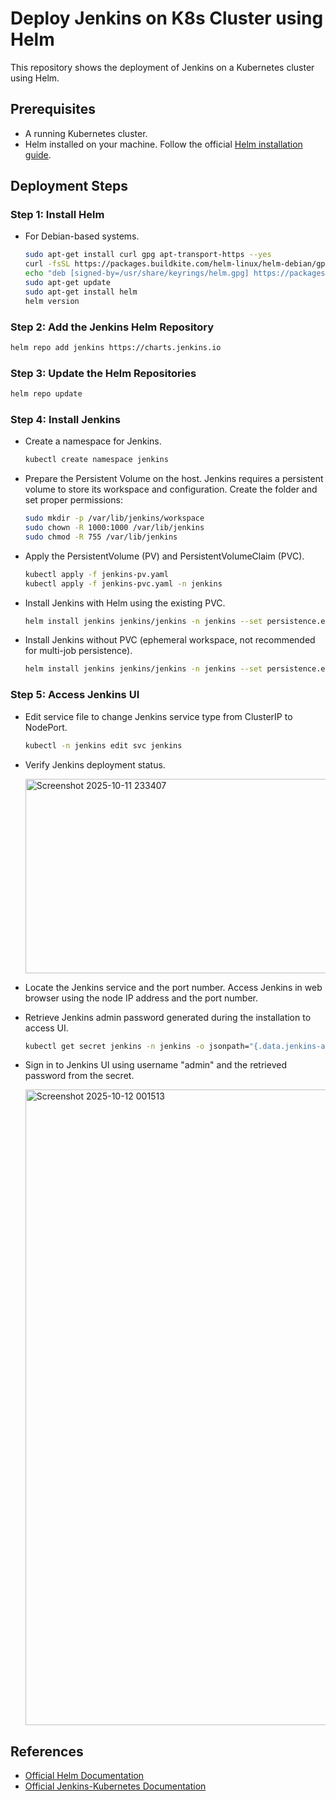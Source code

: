 # Deploy Jenkins on K8s Cluster using Helm
This repository shows the deployment of Jenkins on a Kubernetes cluster using Helm.

## Prerequisites
-   A running Kubernetes cluster.
-   Helm installed on your machine. Follow the official [Helm installation guide](https://helm.sh/docs/intro/install/).

## Deployment Steps
### Step 1: Install Helm
- For Debian-based systems.
  
  ``` bash
  sudo apt-get install curl gpg apt-transport-https --yes
  curl -fsSL https://packages.buildkite.com/helm-linux/helm-debian/gpgkey | gpg --dearmor | sudo tee /usr/share/keyrings/helm.gpg > /dev/null
  echo "deb [signed-by=/usr/share/keyrings/helm.gpg] https://packages.buildkite.com/helm-linux/helm-debian/any/ any main" | sudo tee /etc/apt/sources.list.d/helm-stable-debian.list
  sudo apt-get update
  sudo apt-get install helm
  helm version
  ```

### Step 2: Add the Jenkins Helm Repository
``` bash
helm repo add jenkins https://charts.jenkins.io
```

### Step 3: Update the Helm Repositories
``` bash
helm repo update
```

### Step 4: Install Jenkins
- Create a namespace for Jenkins.
  ``` bash
  kubectl create namespace jenkins
  ```
  
- Prepare the Persistent Volume on the host. Jenkins requires a persistent volume to store its workspace and configuration. Create the folder and set proper permissions:
  ``` bash
  sudo mkdir -p /var/lib/jenkins/workspace
  sudo chown -R 1000:1000 /var/lib/jenkins
  sudo chmod -R 755 /var/lib/jenkins
  ```
  
- Apply the PersistentVolume (PV) and PersistentVolumeClaim (PVC).
  ``` bash
  kubectl apply -f jenkins-pv.yaml
  kubectl apply -f jenkins-pvc.yaml -n jenkins
  ```

- Install Jenkins with Helm using the existing PVC.
  ``` bash
  helm install jenkins jenkins/jenkins -n jenkins --set persistence.existingClaim=jenkins
  ```

- Install Jenkins without PVC (ephemeral workspace, not recommended for multi-job persistence).
  ``` bash
  helm install jenkins jenkins/jenkins -n jenkins --set persistence.enabled=false
  ```
  
### Step 5: Access Jenkins UI
- Edit service file to change Jenkins service type from ClusterIP to NodePort.
  ``` bash
  kubectl -n jenkins edit svc jenkins
  ```
- Verify Jenkins deployment status.
  
  <img width="1442" height="311" alt="Screenshot 2025-10-11 233407" src="https://github.com/user-attachments/assets/e25a27f6-5173-4622-a1b6-ce7c47092a46" />

- Locate the Jenkins service and the port number. Access Jenkins in web browser using the node IP address and the port number.
- Retrieve Jenkins admin password generated during the installation to access UI.
  ``` bash
  kubectl get secret jenkins -n jenkins -o jsonpath="{.data.jenkins-admin-password}" | base64 --decode; echo
  ```
- Sign in to Jenkins UI using username "admin" and the retrieved password from the secret.

  <img width="3821" height="1017" alt="Screenshot 2025-10-12 001513" src="https://github.com/user-attachments/assets/1824010f-81ff-4cac-a170-96c37e7d08e2" />

## References
- [Official Helm Documentation](https://helm.sh/docs/)
- [Official Jenkins-Kubernetes Documentation](https://www.jenkins.io/doc/book/installing/kubernetes/)
